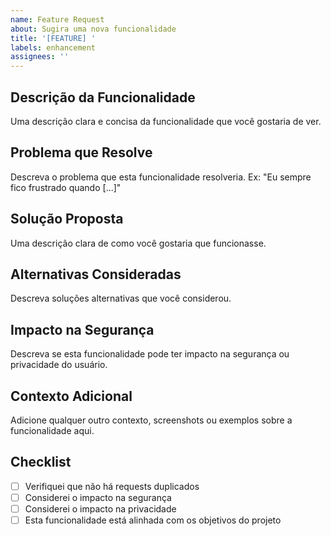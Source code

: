 ```yaml
---
name: Feature Request
about: Sugira uma nova funcionalidade
title: '[FEATURE] '
labels: enhancement
assignees: ''
---
```


## Descrição da Funcionalidade
Uma descrição clara e concisa da funcionalidade que você gostaria de ver.

## Problema que Resolve
Descreva o problema que esta funcionalidade resolveria. Ex: "Eu sempre fico frustrado quando [...]"

## Solução Proposta
Uma descrição clara de como você gostaria que funcionasse.

## Alternativas Consideradas
Descreva soluções alternativas que você considerou.

## Impacto na Segurança
Descreva se esta funcionalidade pode ter impacto na segurança ou privacidade do usuário.

## Contexto Adicional
Adicione qualquer outro contexto, screenshots ou exemplos sobre a funcionalidade aqui.

## Checklist
- [ ] Verifiquei que não há requests duplicados
- [ ] Considerei o impacto na segurança
- [ ] Considerei o impacto na privacidade
- [ ] Esta funcionalidade está alinhada com os objetivos do projeto
